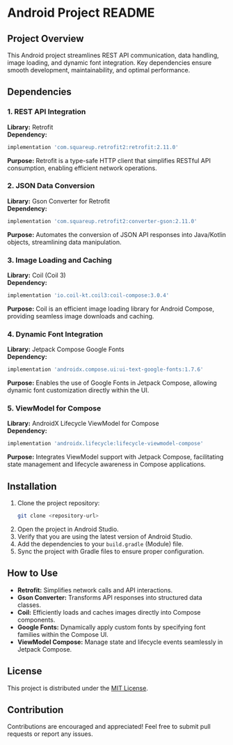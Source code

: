# Android Project README

## Project Overview
This Android project streamlines REST API communication, data handling, image loading, and dynamic font integration. Key dependencies ensure smooth development, maintainability, and optimal performance.

## Dependencies

### 1. REST API Integration
**Library:** Retrofit  
**Dependency:**
```gradle
implementation 'com.squareup.retrofit2:retrofit:2.11.0'
```
**Purpose:** Retrofit is a type-safe HTTP client that simplifies RESTful API consumption, enabling efficient network operations.

### 2. JSON Data Conversion
**Library:** Gson Converter for Retrofit  
**Dependency:**
```gradle
implementation 'com.squareup.retrofit2:converter-gson:2.11.0'
```
**Purpose:** Automates the conversion of JSON API responses into Java/Kotlin objects, streamlining data manipulation.

### 3. Image Loading and Caching
**Library:** Coil (Coil 3)  
**Dependency:**
```gradle
implementation 'io.coil-kt.coil3:coil-compose:3.0.4'
```
**Purpose:** Coil is an efficient image loading library for Android Compose, providing seamless image downloads and caching.

### 4. Dynamic Font Integration
**Library:** Jetpack Compose Google Fonts  
**Dependency:**
```gradle
implementation 'androidx.compose.ui:ui-text-google-fonts:1.7.6'
```
**Purpose:** Enables the use of Google Fonts in Jetpack Compose, allowing dynamic font customization directly within the UI.

### 5. ViewModel for Compose
**Library:** AndroidX Lifecycle ViewModel for Compose  
**Dependency:**
```gradle
implementation 'androidx.lifecycle:lifecycle-viewmodel-compose'
```
**Purpose:** Integrates ViewModel support with Jetpack Compose, facilitating state management and lifecycle awareness in Compose applications.

## Installation
1. Clone the project repository:
   ```bash
   git clone <repository-url>
   ```
2. Open the project in Android Studio.
3. Verify that you are using the latest version of Android Studio.
4. Add the dependencies to your `build.gradle` (Module) file.
5. Sync the project with Gradle files to ensure proper configuration.

## How to Use
- **Retrofit:** Simplifies network calls and API interactions.
- **Gson Converter:** Transforms API responses into structured data classes.
- **Coil:** Efficiently loads and caches images directly into Compose components.
- **Google Fonts:** Dynamically apply custom fonts by specifying font families within the Compose UI.
- **ViewModel Compose:** Manage state and lifecycle events seamlessly in Jetpack Compose.

## License
This project is distributed under the [MIT License](LICENSE).

## Contribution
Contributions are encouraged and appreciated! Feel free to submit pull requests or report any issues.

